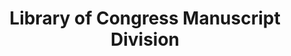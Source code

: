 ---
layout: repo
title: "Library of Congress Manuscript Division"
id: 24555
permalink: repos/24555/
---